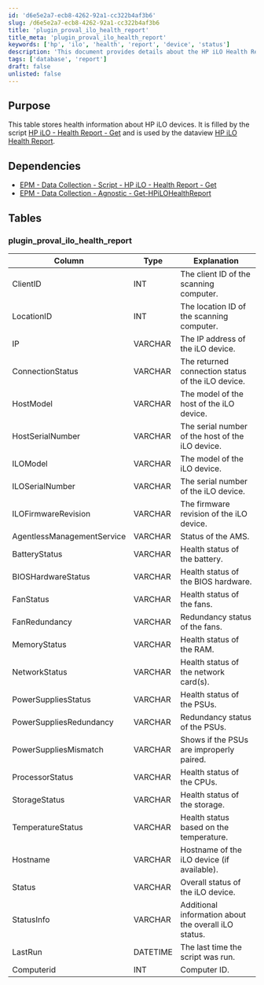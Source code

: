 ```yaml
---
id: 'd6e5e2a7-ecb8-4262-92a1-cc322b4af3b6'
slug: /d6e5e2a7-ecb8-4262-92a1-cc322b4af3b6
title: 'plugin_proval_ilo_health_report'
title_meta: 'plugin_proval_ilo_health_report'
keywords: ['hp', 'ilo', 'health', 'report', 'device', 'status']
description: 'This document provides details about the HP iLO Health Report table, including its purpose, dependencies, and the structure of the data it stores about HP iLO devices. It outlines the columns, data types, and explanations for each entry, helping users understand the health information collected by the script.'
tags: ['database', 'report']
draft: false
unlisted: false
---
```


## Purpose

This table stores health information about HP iLO devices. It is filled by the script [HP iLO - Health Report - Get](/docs/f28ef90e-ba80-4ba1-9bd6-e4aa4c2b549a) and is used by the dataview [HP iLO Health Report](/docs/163aca22-cc56-45ee-9732-3873c6117e60).

## Dependencies

- [EPM - Data Collection - Script - HP iLO - Health Report - Get](/docs/f28ef90e-ba80-4ba1-9bd6-e4aa4c2b549a)
- [EPM - Data Collection - Agnostic - Get-HPiLOHealthReport](/docs/71faa943-e504-4e87-b8d1-39471af44780)

## Tables

### plugin_proval_ilo_health_report

| Column                       | Type     | Explanation                                            |
|------------------------------|----------|-------------------------------------------------------|
| ClientID                     | INT      | The client ID of the scanning computer.               |
| LocationID                   | INT      | The location ID of the scanning computer.             |
| IP                           | VARCHAR  | The IP address of the iLO device.                     |
| ConnectionStatus             | VARCHAR  | The returned connection status of the iLO device.     |
| HostModel                    | VARCHAR  | The model of the host of the iLO device.             |
| HostSerialNumber             | VARCHAR  | The serial number of the host of the iLO device.     |
| ILOModel                     | VARCHAR  | The model of the iLO device.                          |
| ILOSerialNumber              | VARCHAR  | The serial number of the iLO device.                  |
| ILOFirmwareRevision          | VARCHAR  | The firmware revision of the iLO device.              |
| AgentlessManagementService    | VARCHAR  | Status of the AMS.                                    |
| BatteryStatus                | VARCHAR  | Health status of the battery.                          |
| BIOSHardwareStatus           | VARCHAR  | Health status of the BIOS hardware.                   |
| FanStatus                    | VARCHAR  | Health status of the fans.                            |
| FanRedundancy                | VARCHAR  | Redundancy status of the fans.                        |
| MemoryStatus                 | VARCHAR  | Health status of the RAM.                             |
| NetworkStatus                | VARCHAR  | Health status of the network card(s).                 |
| PowerSuppliesStatus          | VARCHAR  | Health status of the PSUs.                            |
| PowerSuppliesRedundancy      | VARCHAR  | Redundancy status of the PSUs.                        |
| PowerSuppliesMismatch        | VARCHAR  | Shows if the PSUs are improperly paired.              |
| ProcessorStatus              | VARCHAR  | Health status of the CPUs.                            |
| StorageStatus                | VARCHAR  | Health status of the storage.                          |
| TemperatureStatus            | VARCHAR  | Health status based on the temperature.               |
| Hostname                     | VARCHAR  | Hostname of the iLO device (if available).           |
| Status                       | VARCHAR  | Overall status of the iLO device.                     |
| StatusInfo                   | VARCHAR  | Additional information about the overall iLO status.  |
| LastRun                      | DATETIME | The last time the script was run.                     |
| Computerid                   | INT      | Computer ID.                                          |

